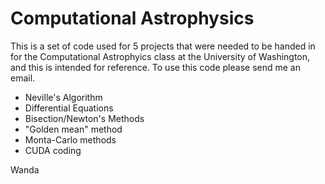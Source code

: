 # Computational Astrophysics

This is a set of code used for 5 projects that were needed to be handed in for the Computational Astrophyics class at the University of Washington, and this is intended for reference. To use this code please send me an email.

- Neville's Algorithm
- Differential Equations
- Bisection/Newton's Methods
- "Golden mean" method
- Monta-Carlo methods
- CUDA coding

Wanda
